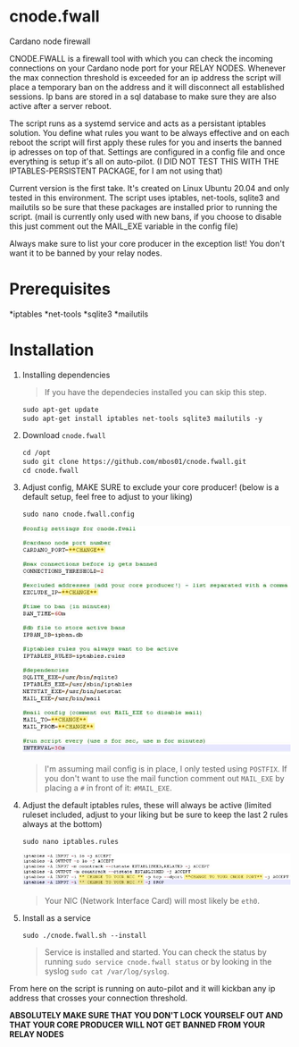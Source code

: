 # cnode.fwall
Cardano node firewall

CNODE.FWALL is a firewall tool with which you can check the incoming connections on your Cardano node port for your RELAY NODES. Whenever the max connection threshold is exceeded for an ip address the script will place a temporary ban on the address and it will disconnect all established sessions. Ip bans are stored in a sql database to make sure they are also active after a server reboot. 

The script runs as a systemd service and acts as a persistant iptables solution. You define what rules you want to be always effective and on each reboot the script will first apply these rules for you and inserts the banned ip adresses on top of that. Settings are configured in a config file and once everything is setup it's all on auto-pilot. (I DID NOT TEST THIS WITH THE IPTABLES-PERSISTENT PACKAGE, for I am not using that)

Current version is the first take. It's created on Linux Ubuntu 20.04 and only tested in this environment. The script uses iptables, net-tools, sqlite3 and mailutils so be sure that these packages are installed prior to running the script. (mail is currently only used with new bans, if you choose to disable this just comment out the MAIL_EXE variable in the config file)

Always make sure to list your core producer in the exception list! You don't want it to be banned by your relay nodes.

# Prerequisites
*iptables
*net-tools
*sqlite3
*mailutils

# Installation
1. Installing dependencies
   > If you have the dependecies installed you can skip this step.
   ```
   sudo apt-get update
   sudo apt-get install iptables net-tools sqlite3 mailutils -y
   ```
   
2. Download `cnode.fwall`
   ```
   cd /opt
   sudo git clone https://github.com/mbos01/cnode.fwall.git
   cd cnode.fwall
   ```
   
3. Adjust config, MAKE SURE to exclude your core producer! (below is a default setup, feel free to adjust to your liking)
   ```
   sudo nano cnode.fwall.config
   ```
   ![alt text](https://github.com/mbos01/cnode.fwall/blob/main/cnode.fwall.config.jpg?raw=true)

   > I'm assuming mail config is in place, I only tested using `POSTFIX`. If you don't want to use the mail function comment out `MAIL_EXE` by placing a `#` in front of it: `#MAIL_EXE`.

4. Adjust the default iptables rules, these will always be active (limited ruleset included, adjust to your liking but be sure to keep the last 2 rules always at the bottom)
   ```
   sudo nano iptables.rules
   ```
   ![alt text](https://github.com/mbos01/cnode.fwall/blob/main/iptables.rules.jpg?raw=true)
   > Your NIC (Network Interface Card) will most likely be `eth0`.
   > 

5. Install as a service
   ```
   sudo ./cnode.fwall.sh --install
   ```
   > Service is installed and started. You can check the status by running `sudo service cnode.fwall status` or by looking in the syslog `sudo cat /var/log/syslog`.
   > 

From here on the script is running on auto-pilot and it will kickban any ip address that crosses your connection threshold.

**ABSOLUTELY MAKE SURE THAT YOU DON'T LOCK YOURSELF OUT AND THAT YOUR CORE PRODUCER WILL NOT GET BANNED FROM YOUR RELAY NODES**

 
